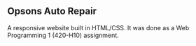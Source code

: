 ## Opsons Auto Repair
A responsive website built in HTML/CSS. It was done as a Web Programming 1 (420-H10) assignment.
